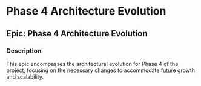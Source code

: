 # Phase 4 Architecture Evolution

## Epic: Phase 4 Architecture Evolution

### Description
This epic encompasses the architectural evolution for Phase 4 of the project, focusing on the necessary changes to accommodate future growth and scalability.